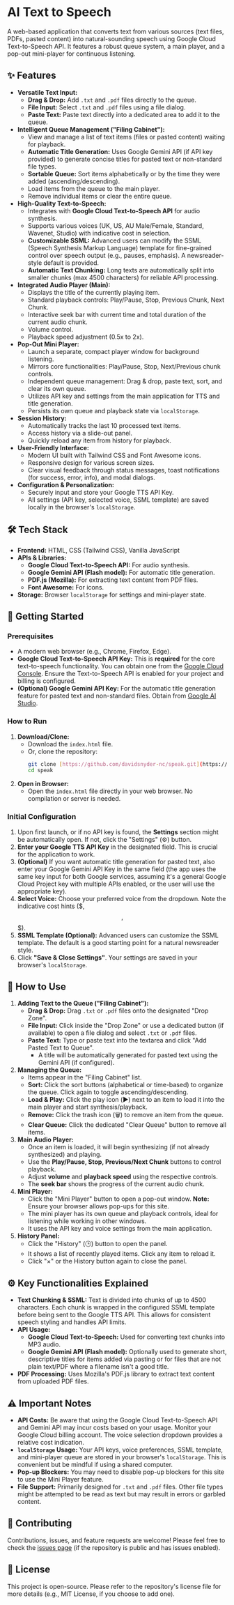 # AI Text to Speech

A web-based application that converts text from various sources (text files, PDFs, pasted content) into natural-sounding speech using Google Cloud Text-to-Speech API. It features a robust queue system, a main player, and a pop-out mini-player for continuous listening.

## ✨ Features

* **Versatile Text Input:**
    * **Drag & Drop:** Add `.txt` and `.pdf` files directly to the queue.
    * **File Input:** Select `.txt` and `.pdf` files using a file dialog.
    * **Paste Text:** Paste text directly into a dedicated area to add it to the queue.
* **Intelligent Queue Management ("Filing Cabinet"):**
    * View and manage a list of text items (files or pasted content) waiting for playback.
    * **Automatic Title Generation:** Uses Google Gemini API (if API key provided) to generate concise titles for pasted text or non-standard file types.
    * **Sortable Queue:** Sort items alphabetically or by the time they were added (ascending/descending).
    * Load items from the queue to the main player.
    * Remove individual items or clear the entire queue.
* **High-Quality Text-to-Speech:**
    * Integrates with **Google Cloud Text-to-Speech API** for audio synthesis.
    * Supports various voices (UK, US, AU Male/Female, Standard, Wavenet, Studio) with indicative cost in selection.
    * **Customizable SSML:** Advanced users can modify the SSML (Speech Synthesis Markup Language) template for fine-grained control over speech output (e.g., pauses, emphasis). A newsreader-style default is provided.
    * **Automatic Text Chunking:** Long texts are automatically split into smaller chunks (max 4500 characters) for reliable API processing.
* **Integrated Audio Player (Main):**
    * Displays the title of the currently playing item.
    * Standard playback controls: Play/Pause, Stop, Previous Chunk, Next Chunk.
    * Interactive seek bar with current time and total duration of the current audio chunk.
    * Volume control.
    * Playback speed adjustment (0.5x to 2x).
* **Pop-Out Mini Player:**
    * Launch a separate, compact player window for background listening.
    * Mirrors core functionalities: Play/Pause, Stop, Next/Previous chunk controls.
    * Independent queue management: Drag & drop, paste text, sort, and clear its own queue.
    * Utilizes API key and settings from the main application for TTS and title generation.
    * Persists its own queue and playback state via `localStorage`.
* **Session History:**
    * Automatically tracks the last 10 processed text items.
    * Access history via a slide-out panel.
    * Quickly reload any item from history for playback.
* **User-Friendly Interface:**
    * Modern UI built with Tailwind CSS and Font Awesome icons.
    * Responsive design for various screen sizes.
    * Clear visual feedback through status messages, toast notifications (for success, error, info), and modal dialogs.
* **Configuration & Personalization:**
    * Securely input and store your Google TTS API Key.
    * All settings (API key, selected voice, SSML template) are saved locally in the browser's `localStorage`.

## 🛠️ Tech Stack

* **Frontend:** HTML, CSS (Tailwind CSS), Vanilla JavaScript
* **APIs & Libraries:**
    * **Google Cloud Text-to-Speech API:** For audio synthesis.
    * **Google Gemini API (Flash model):** For automatic title generation.
    * **PDF.js (Mozilla):** For extracting text content from PDF files.
    * **Font Awesome:** For icons.
* **Storage:** Browser `localStorage` for settings and mini-player state.

## 🚀 Getting Started

### Prerequisites

* A modern web browser (e.g., Chrome, Firefox, Edge).
* **Google Cloud Text-to-Speech API Key:** This is **required** for the core text-to-speech functionality. You can obtain one from the [Google Cloud Console](https://console.cloud.google.com/). Ensure the Text-to-Speech API is enabled for your project and billing is configured.
* **(Optional) Google Gemini API Key:** For the automatic title generation feature for pasted text and non-standard files. Obtain from [Google AI Studio](https://aistudio.google.com/app/apikey).

### How to Run

1.  **Download/Clone:**
    * Download the `index.html` file.
    * Or, clone the repository:
        ```bash
        git clone [https://github.com/davidsnyder-nc/speak.git](https://github.com/davidsnyder-nc/speak.git)
        cd speak
        ```
2.  **Open in Browser:**
    * Open the `index.html` file directly in your web browser. No compilation or server is needed.

### Initial Configuration

1.  Upon first launch, or if no API key is found, the **Settings** section might be automatically open. If not, click the "Settings" (⚙️) button.
2.  **Enter your Google TTS API Key** in the designated field. This is crucial for the application to work.
3.  **(Optional)** If you want automatic title generation for pasted text, also enter your Google Gemini API Key in the same field (the app uses the same key input for both Google services, assuming it's a general Google Cloud Project key with multiple APIs enabled, or the user will use the appropriate key).
4.  **Select Voice:** Choose your preferred voice from the dropdown. Note the indicative cost hints ($, $$, $$$).
5.  **SSML Template (Optional):** Advanced users can customize the SSML template. The default is a good starting point for a natural newsreader style.
6.  Click **"Save & Close Settings"**. Your settings are saved in your browser's `localStorage`.

## 📖 How to Use

1.  **Adding Text to the Queue ("Filing Cabinet"):**
    * **Drag & Drop:** Drag `.txt` or `.pdf` files onto the designated "Drop Zone".
    * **File Input:** Click inside the "Drop Zone" or use a dedicated button (if available) to open a file dialog and select `.txt` or `.pdf` files.
    * **Paste Text:** Type or paste text into the textarea and click "Add Pasted Text to Queue".
        * A title will be automatically generated for pasted text using the Gemini API (if configured).
2.  **Managing the Queue:**
    * Items appear in the "Filing Cabinet" list.
    * **Sort:** Click the sort buttons (alphabetical or time-based) to organize the queue. Click again to toggle ascending/descending.
    * **Load & Play:** Click the play icon (▶️) next to an item to load it into the main player and start synthesis/playback.
    * **Remove:** Click the trash icon (🗑️) to remove an item from the queue.
    * **Clear Queue:** Click the dedicated "Clear Queue" button to remove all items.
3.  **Main Audio Player:**
    * Once an item is loaded, it will begin synthesizing (if not already synthesized) and playing.
    * Use the **Play/Pause, Stop, Previous/Next Chunk** buttons to control playback.
    * Adjust **volume** and **playback speed** using the respective controls.
    * The **seek bar** shows the progress of the current audio chunk.
4.  **Mini Player:**
    * Click the "Mini Player" button to open a pop-out window. **Note:** Ensure your browser allows pop-ups for this site.
    * The mini player has its own queue and playback controls, ideal for listening while working in other windows.
    * It uses the API key and voice settings from the main application.
5.  **History Panel:**
    * Click the "History" (🕒) button to open the panel.
    * It shows a list of recently played items. Click any item to reload it.
    * Click "×" or the History button again to close the panel.

## ⚙️ Key Functionalities Explained

* **Text Chunking & SSML:** Text is divided into chunks of up to 4500 characters. Each chunk is wrapped in the configured SSML template before being sent to the Google TTS API. This allows for consistent speech styling and handles API limits.
* **API Usage:**
    * **Google Cloud Text-to-Speech:** Used for converting text chunks into MP3 audio.
    * **Google Gemini API (Flash model):** Optionally used to generate short, descriptive titles for items added via pasting or for files that are not plain text/PDF where a filename isn't a good title.
* **PDF Processing:** Uses Mozilla's PDF.js library to extract text content from uploaded PDF files.

## ⚠️ Important Notes

* **API Costs:** Be aware that using the Google Cloud Text-to-Speech API and Gemini API may incur costs based on your usage. Monitor your Google Cloud billing account. The voice selection dropdown provides a relative cost indication.
* **`localStorage` Usage:** Your API keys, voice preferences, SSML template, and mini-player queue are stored in your browser's `localStorage`. This is convenient but be mindful if using a shared computer.
* **Pop-up Blockers:** You may need to disable pop-up blockers for this site to use the Mini Player feature.
* **File Support:** Primarily designed for `.txt` and `.pdf` files. Other file types might be attempted to be read as text but may result in errors or garbled content.

## 🤝 Contributing

Contributions, issues, and feature requests are welcome! Please feel free to check the [issues page](https://github.com/davidsnyder-nc/speak/issues) (if the repository is public and has issues enabled).

## 📝 License

This project is open-source. Please refer to the repository's license file for more details (e.g., MIT License, if you choose to add one).
